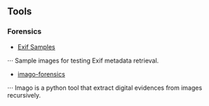 ## Tools 

### Forensics

- [Exif Samples](https://github.com/ianare/exif-samples)

⋅⋅⋅ Sample images for testing Exif metadata retrieval.
- [imago-forensics](https://github.com/redaelli/imago-forensics)

⋅⋅⋅ Imago is a python tool that extract digital evidences from images recursively.
